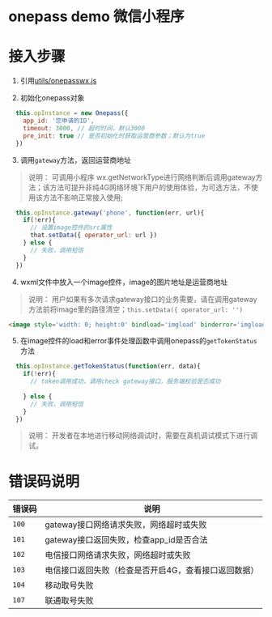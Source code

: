 # onepass demo 微信小程序

# 接入步骤
1. 引用[utils/onepasswx.js](https://github.com/GeeTeam/gt-onepassweb-demo/tree/master/miniapponepass/utils)

2. 初始化onepass对象

```js
  this.opInstance = new Onepass({
    app_id: '您申请的ID',
    timeout: 3000, // 超时时间，默认3000
    pre_init: true // 是否初始化时获取运营商参数；默认为true
  })
```

3. 调用`gateway`方法，返回运营商地址

> 说明： 可调用小程序 wx.getNetworkType进行网络判断后调用gateway方法；该方法可提升非纯4G网络环境下用户的使用体验，为可选方法，不使用该方法不影响正常接入使用; 


```js
  this.opInstance.gateway('phone', function(err, url){
    if(!err){
      // 设置image控件的src属性
      that.setData({ operator_url: url })
    } else {
      // 失败，调用短信        
    }
  })
```

4. wxml文件中放入一个image控件，image的图片地址是运营商地址
> 说明： 用户如果有多次请求gateway接口的业务需要，请在调用gateway方法前将image里的路径清空；`this.setData({ operator_url: '')`

```html
<image style='width: 0; height:0' bindload='imgload' binderror='imgload' referrerPolicy="no-referrer" src="{{operator_url}}" wx:if="operator_url"></image>
```

5. 在image控件的load和error事件处理函数中调用onepass的`getTokenStatus`方法
```js
  this.opInstance.getTokenStatus(function(err, data){
    if(!err){
      // token调用成功，调用check gateway接口，服务端校验是否成功
      
    } else {
      // 失败，调用短信
    }
  })
```
>说明： 开发者在本地进行移动网络调试时，需要在真机调试模式下进行调试。

# 错误码说明

错误码|说明
--|--
`100`|gateway接口网络请求失败，网络超时或失败
`101`|gateway接口返回失败，检查app_id是否合法
`102`|电信接口网络请求失败，网络超时或失败
`103`|电信接口返回失败（检查是否开启4G，查看接口返回数据）
`104`|移动取号失败
`107`|联通取号失败
